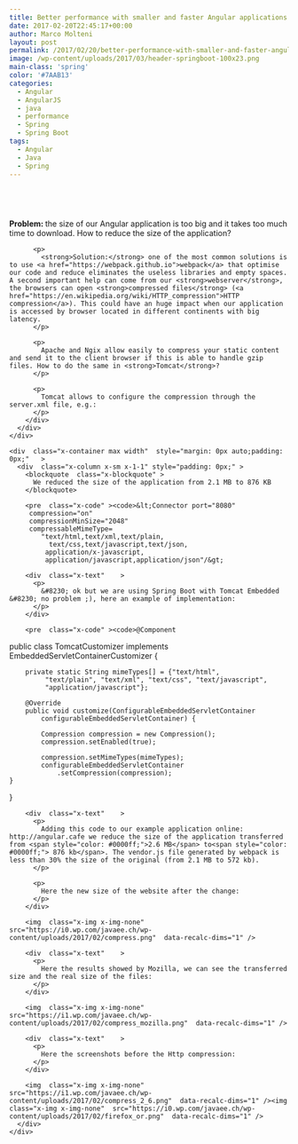 ```yaml
---
title: Better performance with smaller and faster Angular applications using Spring Boot and Tomcat
date: 2017-02-20T22:45:17+00:00
author: Marco Molteni
layout: post
permalink: /2017/02/20/better-performance-with-smaller-and-faster-angular-applications-using-spring-boot-and-tomcat/
image: /wp-content/uploads/2017/03/header-springboot-100x23.png
main-class: 'spring'
color: '#7AAB13'
categories:
  - Angular
  - AngularJS
  - java
  - performance
  - Spring
  - Spring Boot
tags:
  - Angular
  - Java
  - Spring
---
```

<div id="cs-content" class="cs-content">
  <div id="x-section-1"  class="x-section"  style="margin: 0px;padding: 45px 0px; background-color: transparent;"   >
    <div  class="x-container max width"  style="margin: 0px auto;padding: 0px;"   >
      <div  class="x-column x-sm x-1-1" style="padding: 0px;" >
        <div  class="x-text"    >
          <p>
            <strong>Problem: </strong>the size of our Angular application is too big and it takes too much time to download. How to reduce the size of the application?
          </p>
          
          <p>
            <strong>Solution:</strong> one of the most common solutions is to use <a href="https://webpack.github.io">webpack</a> that optimise our code and reduce eliminates the useless libraries and empty spaces. A second important help can come from our <strong>webserver</strong>, the browsers can open <strong>compressed files</strong> (<a href="https://en.wikipedia.org/wiki/HTTP_compression">HTTP compression</a>). This could have an huge impact when our application is accessed by browser located in different continents with big latency.
          </p>
          
          <p>
            Apache and Ngix allow easily to compress your static content and send it to the client browser if this is able to handle gzip files. How to do the same in <strong>Tomcat</strong>?
          </p>
          
          <p>
            Tomcat allows to configure the compression through the server.xml file, e.g.:
          </p>
        </div>
      </div>
    </div>
    
    <div  class="x-container max width"  style="margin: 0px auto;padding: 0px;"   >
      <div  class="x-column x-sm x-1-1" style="padding: 0px;" >
        <blockquote  class="x-blockquote" >
          We reduced the size of the application from 2.1 MB to 876 KB
        </blockquote>
        
        <pre  class="x-code" ><code>&lt;Connector port="8080"
         compression="on"
         compressionMinSize="2048"
         compressableMimeType=
            "text/html,text/xml,text/plain,
              text/css,text/javascript,text/json,
             application/x-javascript,
             application/javascript,application/json"/&gt;
</code></pre>
        
        <div  class="x-text"    >
          <p>
            &#8230; ok but we are using Spring Boot with Tomcat Embedded &#8230; no problem ;), here an example of implementation:
          </p>
        </div>
        
        <pre  class="x-code" ><code>@Component
public class TomcatCustomizer 
        implements EmbeddedServletContainerCustomizer {

        private static String mimeTypes[] = {"text/html", 
             "text/plain", "text/xml", "text/css", "text/javascript", 
             "application/javascript"};

        @Override
        public void customize(ConfigurableEmbeddedServletContainer 
            configurableEmbeddedServletContainer) {

            Compression compression = new Compression();
            compression.setEnabled(true);

            compression.setMimeTypes(mimeTypes);
            configurableEmbeddedServletContainer
                .setCompression(compression);
    }
}</code></pre>
        
        <div  class="x-text"    >
          <p>
            Adding this code to our example application online: http://angular.cafe we reduce the size of the application transferred from <span style="color: #0000ff;">2.6 MB</span> to<span style="color: #0000ff;"> 876 kb</span>. The vendor.js file generated by webpack is less than 30% the size of the original (from 2.1 MB to 572 kb).
          </p>
          
          <p>
            Here the new size of the website after the change:
          </p>
        </div>
        
        <img  class="x-img x-img-none"  src="https://i0.wp.com/javaee.ch/wp-content/uploads/2017/02/compress.png"  data-recalc-dims="1" />
        
        <div  class="x-text"    >
          <p>
            Here the results showed by Mozilla, we can see the transferred size and the real size of the files:
          </p>
        </div>
        
        <img  class="x-img x-img-none"  src="https://i1.wp.com/javaee.ch/wp-content/uploads/2017/02/compress_mozilla.png"  data-recalc-dims="1" />
        
        <div  class="x-text"    >
          <p>
            Here the screenshots before the Http compression:
          </p>
        </div>
        
        <img  class="x-img x-img-none"  src="https://i1.wp.com/javaee.ch/wp-content/uploads/2017/02/compress_2_6.png"  data-recalc-dims="1" /><img  class="x-img x-img-none"  src="https://i0.wp.com/javaee.ch/wp-content/uploads/2017/02/firefox_or.png"  data-recalc-dims="1" />
      </div>
    </div>
  </div>
</div>